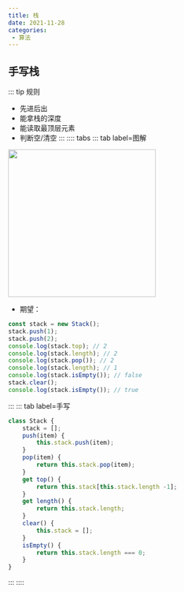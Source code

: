 ```yaml
---
title: 栈
date: 2021-11-28
categories:
 - 算法
---
```

## 手写栈
::: tip 规则
* 先进后出
* 能拿栈的深度
* 能读取最顶层元素
* 判断空/清空
:::
:::: tabs
::: tab label=图解
<img src="./assets/stack.png" style="width:300px;">

* 期望：
```js
const stack = new Stack();
stack.push(1);
stack.push(2);
console.log(stack.top); // 2
console.log(stack.length); // 2
console.log(stack.pop()); // 2
console.log(stack.length); // 1
console.log(stack.isEmpty()); // false
stack.clear();
console.log(stack.isEmpty()); // true
```
:::
::: tab label=手写
```js
class Stack {
    stack = [];
    push(item) {
        this.stack.push(item);
    }
    pop(item) {
        return this.stack.pop(item);
    }
    get top() {
        return this.stack[this.stack.length -1];
    }
    get length() {
        return this.stack.length;
    }
    clear() {
        this.stack = [];
    }
    isEmpty() {
        return this.stack.length === 0;
    }
}
```
:::
::::